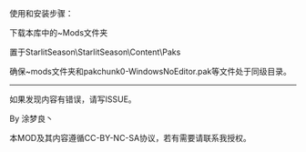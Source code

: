 使用和安装步骤：

下载本库中的~Mods文件夹

置于StarlitSeason\StarlitSeason\Content\Paks

确保~mods文件夹和pakchunk0-WindowsNoEditor.pak等文件处于同级目录。

---


如果发现内容有错误，请写ISSUE。

By 涂梦良丶

本MOD及其内容遵循CC-BY-NC-SA协议，若有需要请联系我授权。
